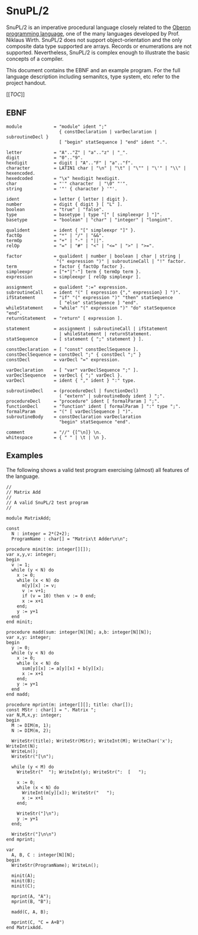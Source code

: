 # SnuPL/2
SnuPL/2 is an imperative procedural language closely related to the [Oberon programming language](https://www.inf.ethz.ch/personal/wirth/Oberon/Oberon07.Report.pdf), one of the many languages developed by Prof. Niklaus Wirth. SnuPL/2 does not support object-orientation and the only composite data type supported are arrays. Records or enumerations are not supported. Nevertheless, SnuPL/2 is complex enough to illustrate the basic concepts of a compiler.

This document contains the EBNF and an example program. For the full language description including semanitcs, type system, etc refer to the project handout.

[[_TOC_]]

## EBNF
    module            = "module" ident ";"
                        { constDeclaration | varDeclaration | subroutineDecl }
                        [ "begin" statSequence ] "end" ident ".".
    
    letter            = "A".."Z" | "a".."z" | "_".
    digit             = "0".."9".
    hexdigit          = digit | "A".."F" | "a".."f".
    character         = LATIN1 char | "\n" | "\t" | "\"" | "\'" | "\\" | hexencoded.
    hexedcoded        = "\x" hexdigit hexdigit.
    char              = "'" character  | "\0" "'".
    string            = '"' { character } '"'.
    
    ident             = letter { letter | digit }.
    number            = digit { digit } [ "L" ].
    boolean           = "true" | "false".
    type              = basetype | type "[" [ simpleexpr ] "]".
    basetype          = "boolean" | "char" | "integer" | "longint".
    
    qualident         = ident { "[" simpleexpr "]" }.
    factOp            = "*" | "/" | "&&".
    termOp            = "+" | "-" | "||".
    relOp             = "=" | "#" | "<" | "<=" | ">" | ">=".
    
    factor            = qualident | number | boolean | char | string |
                       "(" expression ")" | subroutineCall | "!" factor.
    term              = factor { factOp factor }.
    simpleexpr        = ["+"|"-"] term { termOp term }.
    expression        = simpleexpr [ relOp simplexpr ].
    
    assignment        = qualident ":=" expression.
    subroutineCall    = ident "(" [ expression {"," expression} ] ")".
    ifStatement       = "if" "(" expression ")" "then" statSequence
                        [ "else" statSequence ] "end".
    whileStatement    = "while" "(" expression ")" "do" statSequence "end".
    returnStatement   = "return" [ expression ].
    
    statement         = assignment | subroutineCall | ifStatement
                        | whileStatement | returnStatement.
    statSequence      = [ statement { ";" statement } ].
    
    constDeclaration  = [ "const" constDeclSequence ].
    constDeclSequence = constDecl ";" { constDecl ";" }
    constDecl         = varDecl "=" expression.
    
    varDeclaration    = [ "var" varDeclSequence ";" ].
    varDeclSequence   = varDecl { ";" varDecl }.
    varDecl           = ident { "," ident } ":" type.
    
    subroutineDecl    = (procedureDecl | functionDecl)
                        ( "extern" | subroutineBody ident ) ";".
    procedureDecl     = "procedure" ident [ formalParam ] ";".
    functionDecl      = "function" ident [ formalParam ] ":" type ";".
    formalParam       = "(" [ varDeclSequence ] ")".
    subroutineBody    = constDeclaration varDeclaration
                        "begin" statSequence "end".
    
    comment           = "//" {[^\n]} \n.
    whitespace        = { " " | \t | \n }.


## Examples
The following shows a valid test program exercising (almost) all features of the language.

    //
    // Matrix Add
    //
    // A valid SnuPL/2 test program
    //
    
    module MatrixAdd;
    
    const
      N : integer = 2*(2+2);
      ProgramName : char[] = "Matrix\t Adder\n\n";
    
    procedure minit(m: integer[][]);
    var x,y,v: integer;
    begin
      v := 1;
      while (y < N) do
        x := 0;
        while (x < N) do
          m[y][x] := v;
          v := v+1;
          if (v = 10) then v := 0 end;
          x := x+1
        end;
        y := y+1
      end
    end minit;
    
    procedure madd(sum: integer[N][N]; a,b: integer[N][N]);
    var x,y: integer;
    begin
      y := 0;
      while (y < N) do
        x := 0;
        while (x < N) do
          sum[y][x] := a[y][x] + b[y][x];
          x := x+1
        end;
        y := y+1
      end
    end madd;
    
    procedure mprint(m: integer[][]; title: char[]);
    const MStr : char[] = ". Matrix ";
    var N,M,x,y: integer;
    begin
      M := DIM(m, 1);
      N := DIM(m, 2);
    
      WriteStr(title); WriteStr(MStr); WriteInt(M); WriteChar('x'); WriteInt(N); 
      WriteLn();
      WriteStr("[\n");
    
      while (y < M) do
        WriteStr("  "); WriteInt(y); WriteStr(":  [   ");
    
        x := 0;
        while (x < N) do
          WriteInt(m[y][x]); WriteStr("   ");
          x := x+1
        end;
    
        WriteStr("]\n");
        y := y+1
      end;
    
      WriteStr("]\n\n")
    end mprint;
    
    var
      A, B, C : integer[N][N];
    begin
      WriteStr(ProgramName); WriteLn();
    
      minit(A);
      minit(B);
      minit(C);
    
      mprint(A, "A");
      mprint(B, "B");
    
      madd(C, A, B);
    
      mprint(C, "C = A+B")
    end MatrixAdd.

